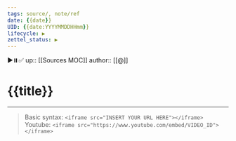 ```yaml
---
tags: source/, note/ref
date: {{date}}
UID: {{date:YYYYMMDDHHmm}}
lifecycle: ▶️
zettel_status: ▶️
---
```

▶️⏸️✅
up:: [[Sources MOC]]
author:: [[@]]
# {{title}}
---

> Basic syntax: ```<iframe src="INSERT YOUR URL HERE"></iframe>```
> Youtube: ```<iframe src="https://www.youtube.com/embed/VIDEO_ID"></iframe>```